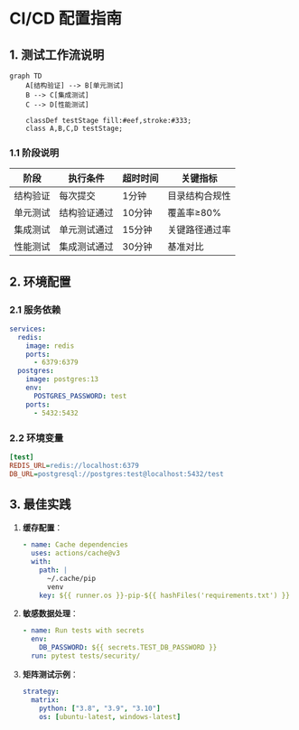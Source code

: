 # CI/CD 配置指南
<!-- 
版本更新记录：
2024-03-28 v1.0.0 - 初始版本
-->

## 1. 测试工作流说明

```mermaid
graph TD
    A[结构验证] --> B[单元测试]
    B --> C[集成测试]
    C --> D[性能测试]
    
    classDef testStage fill:#eef,stroke:#333;
    class A,B,C,D testStage;
```

### 1.1 阶段说明
| 阶段 | 执行条件 | 超时时间 | 关键指标 |
|------|----------|----------|----------|
| 结构验证 | 每次提交 | 1分钟 | 目录结构合规性 |
| 单元测试 | 结构验证通过 | 10分钟 | 覆盖率≥80% |
| 集成测试 | 单元测试通过 | 15分钟 | 关键路径通过率 |
| 性能测试 | 集成测试通过 | 30分钟 | 基准对比 |

## 2. 环境配置

### 2.1 服务依赖
```yaml
services:
  redis:
    image: redis
    ports:
      - 6379:6379
  postgres:
    image: postgres:13
    env:
      POSTGRES_PASSWORD: test
    ports:
      - 5432:5432
```

### 2.2 环境变量
```ini
[test]
REDIS_URL=redis://localhost:6379
DB_URL=postgresql://postgres:test@localhost:5432/test
```

## 3. 最佳实践

1. **缓存配置**：
   ```yaml
   - name: Cache dependencies
     uses: actions/cache@v3
     with:
       path: |
         ~/.cache/pip
         venv
       key: ${{ runner.os }}-pip-${{ hashFiles('requirements.txt') }}
   ```

2. **敏感数据处理**：
   ```yaml
   - name: Run tests with secrets
     env:
       DB_PASSWORD: ${{ secrets.TEST_DB_PASSWORD }}
     run: pytest tests/security/
   ```

3. **矩阵测试示例**：
   ```yaml
   strategy:
     matrix:
       python: ["3.8", "3.9", "3.10"]
       os: [ubuntu-latest, windows-latest]
   ```

